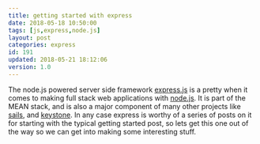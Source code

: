 ```yaml
---
title: getting started with express
date: 2018-05-18 10:50:00
tags: [js,express,node.js]
layout: post
categories: express
id: 191
updated: 2018-05-21 18:12:06
version: 1.0
---
```


The node.js powered server side framework [express.js](https://expressjs.com/) is a pretty when it comes to making full stack web applications with [node.js](https://nodejs.org/en/). It is part of the MEAN stack, and is also a major component of many other projects like [sails](https://www.npmjs.com/package/sails), and [keystone](https://www.npmjs.com/package/keystone). In any case express is worthy of a series of posts on it for starting with the typical getting started post, so lets get this one out of the way so we can get into making some interesting stuff.

<!-- more -->
